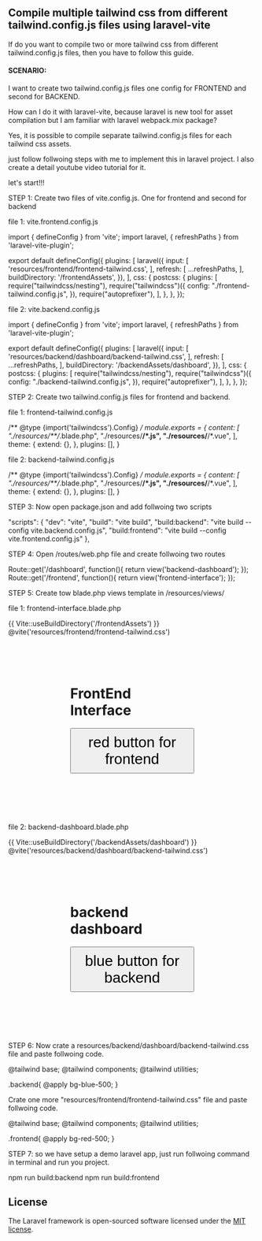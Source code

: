
## Compile multiple tailwind css from different tailwind.config.js files using laravel-vite

If do you want to compile two or more tailwind css from different tailwind.config.js files, then you have to follow this guide.

#### SCENARIO:
I want to create two tailwind.config.js files one config for FRONTEND and second for BACKEND.

How can I do it with laravel-vite, because laravel is new tool for asset compilation but I am familiar with laravel webpack.mix package?

Yes, it is possible to compile separate tailwind.config.js files for each tailwind css assets.

just follow follwoing steps with me to implement this in laravel project.
I also create a detail youtube video tutorial for it.

let's start!!!


STEP 1:
Create two files of vite.config.js. One for frontend and second for backend

file 1: vite.frontend.config.js

import { defineConfig } from 'vite';
import laravel, { refreshPaths } from 'laravel-vite-plugin';

export default defineConfig({
    plugins: [
        laravel({
            input: [
                'resources/frontend/frontend-tailwind.css',
            ],
            refresh: [
                ...refreshPaths,
            ],
            buildDirectory: '/frontendAssets',
        }),
    ],
    css: {
        postcss: {
            plugins: [
                require("tailwindcss/nesting"),
                require("tailwindcss")({
                    config: "./frontend-tailwind.config.js",
                }),
                require("autoprefixer"),
            ],
        },
    },
});

file 2: vite.backend.config.js

import { defineConfig } from 'vite';
import laravel, { refreshPaths } from 'laravel-vite-plugin';

export default defineConfig({
    plugins: [
        laravel({
            input: [
                'resources/backend/dashboard/backend-tailwind.css',
            ],
            refresh: [
                ...refreshPaths,
            ],
            buildDirectory: '/backendAssets/dashboard',
        }),
    ],
    css: {
        postcss: {
            plugins: [
                require("tailwindcss/nesting"),
                require("tailwindcss")({
                    config: "./backend-tailwind.config.js",
                }),
                require("autoprefixer"),
            ],
        },
    },
});

STEP 2: 
Create two tailwind.config.js files for frontend and backend.

file 1: frontend-tailwind.config.js

/** @type {import('tailwindcss').Config} */
module.exports = {
    content: [
      "./resources/**/*.blade.php",
      "./resources/**/*.js",
      "./resources/**/*.vue",
    ],
    theme: {
      extend: {},
    },
    plugins: [],
  }
  
file 2: backend-tailwind.config.js

/** @type {import('tailwindcss').Config} */
module.exports = {
    content: [
      "./resources/**/*.blade.php",
      "./resources/**/*.js",
      "./resources/**/*.vue",
    ],
    theme: {
      extend: {},
    },
    plugins: [],
  }
  
STEP 3:
Now open package.json and add follwoing two scripts

"scripts": {
    "dev": "vite",
    "build": "vite build",
    "build:backend": "vite build --config vite.backend.config.js",
    "build:frontend": "vite build --config vite.frontend.config.js"
},

STEP 4:
Open /routes/web.php file and create follwoing two routes

Route::get('/dashboard', function(){
    return view('backend-dashboard');
});
Route::get('/frontend', function(){
    return view('frontend-interface');
});

STEP 5:
Create tow blade.php views template in /resources/views/

file 1: frontend-interface.blade.php

<!DOCTYPE html>
<html lang="en">
<head>
    {{
        Vite::useBuildDirectory('/frontendAssets')
    }}
    <meta charset="UTF-8">
    <meta name="viewport" content="width=device-width, initial-scale=1.0">
    <meta http-equiv="X-UA-Compatible" content="ie=edge">
    <title>Document</title>
    @vite('resources/frontend/frontend-tailwind.css')

</head>
<body>
    <div style="width:50%; margin:100px auto">
        <h1>FrontEnd Interface</h1>
        <button class="backend" style="padding: 10px; font-size:30px">
            red button for frontend
        </button>
    </div>
</body>
</html>

file 2: backend-dashboard.blade.php

<!DOCTYPE html>
<html lang="en">
<head>
    {{
        Vite::useBuildDirectory('/backendAssets/dashboard')
    }}
    <meta charset="UTF-8">
    <meta name="viewport" content="width=device-width, initial-scale=1.0">
    <meta http-equiv="X-UA-Compatible" content="ie=edge">
    <title>Document</title>
    @vite('resources/backend/dashboard/backend-tailwind.css')

</head>
<body>
    <div style="width:50%; margin:100px auto">
        <h1>backend dashboard</h1>
        <button class="backend" style="padding: 10px;font-size:30px">
            blue button for backend
        </button>
    </div>
</body>
</html>

STEP 6:
Now crate a resources/backend/dashboard/backend-tailwind.css file and paste follwoing code.

@tailwind base;
@tailwind components;
@tailwind utilities;

.backend{
    @apply bg-blue-500;
}

Crate one more "resources/frontend/frontend-tailwind.css" file and paste follwoing code.

@tailwind base;
@tailwind components;
@tailwind utilities;

.frontend{
    @apply bg-red-500;
}

STEP 7:
so we have setup a demo laravel app, just run follwoing command in terminal and run you project.

npm run build:backend
npm run build:frontend


## License

The Laravel framework is open-sourced software licensed under the [MIT license](https://opensource.org/licenses/MIT).
